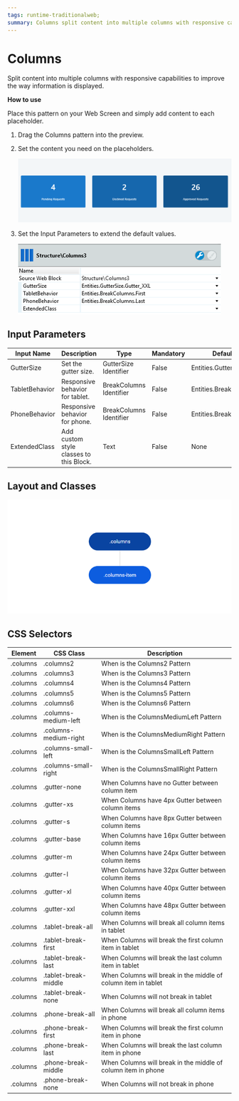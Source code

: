 ```yaml
---
tags: runtime-traditionalweb; 
summary: Columns split content into multiple columns with responsive capabilities to improve the way information is displayed.
---
```


# Columns

Split content into multiple columns with responsive capabilities to improve the way information is displayed.

**How to use**

Place this pattern on your Web Screen and simply add content to each placeholder.

1. Drag the Columns pattern into the preview.
1. Set the content you need on the placeholders.

    ![](<images/columns-image-1.png>)

1. Set the Input Parameters to extend the default values.

    ![](<images/columns-image-2.png>)

## Input Parameters

| **Input Name** |  **Description** |  **Type** | **Mandatory** | **Default Value** |
|---|---|---|---|---|
| GutterSize | Set the gutter size. | GutterSize Identifier | False | Entities.GutterSize.Gutter_L |
| TabletBehavior | Responsive behavior for tablet. | BreakColumns Identifier | False | Entities.BreakColumns.None |
| PhoneBehavior | Responsive behavior for phone. | BreakColumns Identifier | False | Entities.BreakColumns.All |
| ExtendedClass  |  Add custom style classes to this Block. |  Text | False | None |

## Layout and Classes

![](<images/columns-image-3.png>)

## CSS Selectors

| **Element** |  **CSS Class** |  **Description**  |
| ---|---|---
| .columns | .columns2 |  When is the Columns2 Pattern  |
| .columns | .columns3 |  When is the Columns3 Pattern  |
| .columns | .columns4 |  When is the Columns4 Pattern  |
| .columns | .columns5 |  When is the Columns5 Pattern  |
| .columns | .columns6 |  When is the Columns6 Pattern  |
| .columns | .columns-medium-left |  When is the ColumnsMediumLeft Pattern  |
| .columns | .columns-medium-right |  When is the ColumnsMediumRight Pattern  |
| .columns | .columns-small-left |  When is the ColumnsSmallLeft Pattern  |
| .columns | .columns-small-right |  When is the ColumnsSmallRight Pattern  |
| .columns | .gutter-none | When Columns have no Gutter between column item |
| .columns | .gutter-xs | When Columns have 4px Gutter between column items |
| .columns | .gutter-s | When Columns have 8px Gutter between column items |
| .columns | .gutter-base | When Columns have 16px Gutter between column items |
| .columns | .gutter-m | When Columns have 24px Gutter between column items |
| .columns | .gutter-l | When Columns have 32px Gutter between column items |
| .columns | .gutter-xl | When Columns have 40px Gutter between column items |
| .columns | .gutter-xxl | When Columns have 48px Gutter between column items |
| .columns | .tablet-break-all | When Columns will break all column items in tablet |
| .columns | .tablet-break-first | When Columns will break the first column item in tablet |
| .columns | .tablet-break-last | When Columns will break the last column item in tablet |
| .columns | .tablet-break-middle | When Columns will break in the middle of column item in tablet |
| .columns | .tablet-break-none | When Columns will not break in tablet |
| .columns | .phone-break-all | When Columns will break all column items in phone |
| .columns | .phone-break-first | When Columns will break the first column item in phone |
| .columns | .phone-break-last | When Columns will break the last column item in phone |
| .columns | .phone-break-middle | When Columns will break in the middle of column item in phone |
| .columns | .phone-break-none | When Columns will not break in phone |
